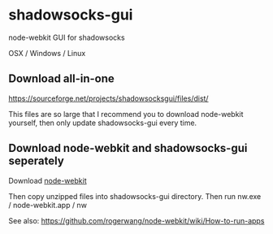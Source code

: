shadowsocks-gui
===============

node-webkit GUI for shadowsocks

OSX / Windows / Linux

Download all-in-one
--------------------

https://sourceforge.net/projects/shadowsocksgui/files/dist/

This files are so large that I recommend you to download node-webkit yourself, then only update shadowsocks-gui every time.

Download node-webkit and shadowsocks-gui seperately
-----------------------------------------------------

Download [node-webkit](https://github.com/rogerwang/node-webkit#downloads)

Then copy unzipped files into shadowsocks-gui directory. Then run nw.exe / node-webkit.app / nw

See also: https://github.com/rogerwang/node-webkit/wiki/How-to-run-apps


